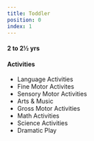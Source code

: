 ```yaml
---
title: Toddler
position: 0
index: 1
---
```


#### 2 to 2½ yrs

#### Activities
- Language Activities
- Fine Motor Activites
- Sensory Motor Activities
- Arts & Music
- Gross Motor Activities
- Math Activities
- Science Activities
- Dramatic Play
